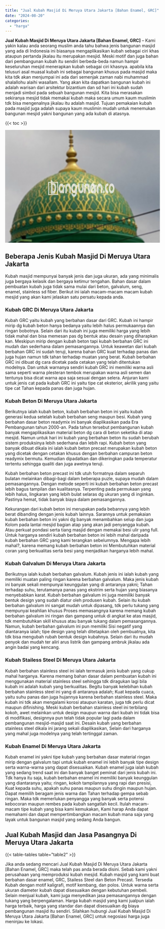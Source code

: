 ```yaml
---
title: "Jual Kubah Masjid Di Meruya Utara Jakarta [Bahan Enamel, GRC]"
date: "2024-08-20"
categories: 
  - "harga"
---
```


**Jual Kubah Masjid Di Meruya Utara Jakarta \[Bahan Enamel, GRC\]** – Kami yakin kalau anda seorang muslim anda tahu bahwa jenis bangunan masjid yang ada di Indonesia ini biasanya mengaplikasikan kubah sebagai ciri khas ataupun pertanda jikalau itu merupakan mesjid. Meski motif dan juga bahan dari pembangunan kubah itu sendiri berbeda-beda namun hampir keseluruhan mesjid menerapkan kubah sebagai ciri khasnya. apabila kita telusuri asal muasal kubah ini sebagai bangunan khusus pada masjid maka kita tdk akan menjumpai ini ada dari semenjak zaman nabi muhammad shalallohu alaihi wasallam. Yang akan kita dapatkan bangunan kubah ini adalah warisan dari arsitektur bizantium dan sd hari ini kubah sudah menjadi simbol pada sebuah bangunan mesjid. Kita bisa merasakan sekiranya mesjid tidak memakai kubah maka secara umum kaum muslimin tdk bisa mengenalnya jikalau itu adalah masjid. Tujuan pemakaian kubah pada masjid juga adalah supaya kaum muslimin mudah untuk menemukan bangunan mesjid yakni bangunan yang ada kubah di atasnya.

{{< toc >}}

![Jual Kubah Masjid Di Meruya Utara Jakarta [Bahan Enamel, GRC]](/images/jual-kubah-masjid-21.png)

## Beberapa Jenis Kubah Masjid Di Meruya Utara Jakarta

Kubah masjid mempunyai banyak jenis dan juga ukuran, ada yang minimalis juga bergaya kelasik dan bergaya ketimur tengahan. Bahan dasar dalam pembuatan kubah juga tidak sama mulai dari beton, galvalum, seng, enamel, stainless sd fiber. Berikut ini ialah macam-macam macam kubah mesjid yang akan kami jelaskan satu persatu kepada anda.

### Kubah GRC Di Meruya Utara Jakarta

Kubah GRC yaitu kubah yang berbahan dasar dari GRC. Kubah ini hampir mirip dg kubah beton hanya bedanya yaitu lebih halus permukaannya dan ringan bobotnya. Selain dari itu kubah ini juga memiliki harga yang lebih tidak mahal dan bisa memesan pas dg bentuk atau desain yang diharapkan kan. Meskipun mirip dengan kubah beton tapi kubah berbahan GRC ini mudah dan sederhana dalam pemasangannya. Untuk keawetan dari kubah berbahan GRC ini sudah teruji, karena bahan GRC kuat terhadap panas dan juga hujan namun tdk tahan terhadap muatan yang berat. Kubah berbahan GRC ini dibuat dg cara dicetak pada cetakan yang telah ditentukan modelnya. Dan untuk warnanya sendiri kubah GRC ini memiliki warna asli sama seperti warna plesteran tembok merupakan warna asli semen dan tentunya bisa dicat warna apa saja sesuai dengan selera. Anjuran kami untuk jenis cat pada kubah GRC ini yaitu tipe cat eksterior, akrilik yang yaitu tipe cat Tahan kepada panas dan juga hujan.

### Kubah Beton Di Meruya Utara Jakarta

Berikutnya ialah kubah beton, kubah berbahan beton ini yaitu kubah generasi kedua setelah kubah berbahan seng maupun besi. Kubah yang berbahan dasar beton readymix ini banyak diaplikasikan pada Era Pembangunan tahun 2000-an. Pada tahun tersebut pembangunan kubah banyak mengaplikasikan material beton dg cara di beton seketika di atap mesjid. Namun untuk hari ini kubah yang berbahan beton itu sudah berubah sistem produksinya lebih sederhana dan lebih rapi. Kubah beton yang banyak dibuat dikala ini ialah kubah beton precast merupakan kubah beton yang dicetak dengan cetakan khusus dengan berbahan campuran beton readymix bermutu. Kemudian dipadatkan dan dikeringkan pada temperatur tertentu sehingga qualiti dan juga awetnya teruji.

Kubah berbahan beton precast ini tdk utuh formatnya dalam separuh bulatan melainkan dibagi-bagi dalam beberapa puzle, supaya mudah dalam pemasangannya. Dengan metode seperti ini kubah berbahan beton precast lebih bagus tampilan dan kualitasnya. Terpenting pada permukaan yang lebih halus, lingkaran yang lebih bulat selaras dg ukuran yang di inginkan. Pastinya hemat, tidak banyak biaya dalam pemasangannya.

Kekurangan dari kubah beton ini merupakan pada bebannya yang lebih berat dibanding dengan jenis kubah lainnya. Sarannya untuk pemakaian kubah berbahan beton ini yakni dg banyak menambahkan selup dan juga Kolom pada lantai mesjid bagian atap yang akan jadi penyangga kubah. Atau perkuat pondasi serta tiang masjid dengan memakai besi ulir yang full. Untuk harganya sendiri kubah berbahan beton ini lebih mahal daripada kubah berbahan GRC yang kami terangkan sebelumnya. Mengapa lebih mahal?, karena memang kubah berbahan beton ini Membutuhkan material coran yang berkualitas serta besi yang menjadikan harganya lebih mahal.

### Kubah Galvalum Di Meruya Utara Jakarta

Berikutnya ialah kubah berbahan galvalum. Kubah jenis ini ialah kubah yang memiliki muatan paling ringan karena berbahan galvalum. Maka jenis kubah ini banyak sekali mempunyai keunggulan yang di antaranya yakni; Tahan terhadap suhu, terutamanya panas yang ekstrim serta hujan yang biasanya menyebabkan karat. Kubah berbahan galvalum ini juga memiliki banyak bentuk design yang sudah diatur oleh produsen kubah. Selain itu kubah berbahan galvalum ini sangat mudah untuk dipasang, tdk perlu tukang yang mempunyai keahlian khusus Proses memasangnya karena memang kubah berbahan galvalum ini ringan dan gampang untuk di angkat ke atas masjid, tdk membutuhkan skill khusus atau banyak tukang dalam pemasangannya. Namun, kubah berbahan galvalum ini pun memiliki Sisi negatif yang diantaranya ialah; tipe design yang telah ditetapkan oleh pembuatnya, kita tdk bisa mengubah rubah bentuk design kubahnya. Selain dari itu mudah penyok dan mudah ter aliri arus listrik dan gampang ambruk jikalau ada angin badai yang kencang.

### Kubah Stailess Steel Di Meruya Utara Jakarta

Kubah berbahan stainless steel ini ialah termasuk jenis kubah yang cukup mahal harganya. Karena memang bahan dasar dalam pembuatan kubah ini menggunakan material stainless steel sehingga tdk diragukan lagi bila kubah ini adalah kubah yang berkualitas. Begitu banyak kelebihan kubah berbahan stainless steel ini yang di antaranya adalah; Kuat kepada cuaca, yaitu suhu panas dan juga hujannya karena berbahan stainless steel. Maka kubah ini tdk akan mengalami korosi ataupun karatan, juga tdk perlu dicat maupun difinishing. Meski kubah berbahan stainless steel ini terbilang kokoh, awet melainkan untuk design maupun warna dari kubah ini tidak bisa di modifikasi, designnya pun telah tidak popular lagi pada dalam pembangunan mesjid-masjid saat ini. Desain kubah yang berbahan stainless steel dikala ini jarang sekali diaplikasikan, Selain dari harganya yang mahal juga modelnya yang telah tertinggal zaman.

### Kubah Enamel Di Meruya Utara Jakarta

Kubah enamel ini yakni tipe kubah yang berbahan dasar material ringan mirip dengan galvalum tapi untuk kubah enamel ini lebih banyak tipe design serta warna-warna yang dapat disesuaikan. Kubah enamel juga ialah kubah yang sedang trend saat ini dan banyak banget peminat dari jenis kubah ini. Tdk hanya itu saja, kubah berbahan enamel ini memiliki banyak keunggulan yang diantaranya yaitu; ringan, kokoh tampilannya yang rapi dan presisi, Kuat kepada suhu, apakah suhu panas maupun suhu dingin maupun hujan. Dapat memilih beragam jenis warna dan Tahan terhadap gempa sebab ringan. Maka tdk memerlukan penyangga yang banyak serta potensi kebocoran maupun rembes pada kubah sangatlah kecil. Itulah macam-macam tipe kubah yang bisa kami kemukakan, Kami harap Anda dapat memahami dan dapat mempertimbangkan macam kubah mana saja yang layak untuk bangunan masjid yang sedang Anda bangun.

## Jual Kubah Masjid dan Jasa Pasangnya Di Meruya Utara Jakarta

{{< table-tables table="table2" >}}

Jika anda sedang mencari Jual Kubah Masjid Di Meruya Utara Jakarta \[Bahan Enamel, GRC\] maka telah pas anda berada disini. Sebab kami yakni perusahaan yang memproduksi kubah mesjid. Kubah masjid yang kami buat berbahan dasar enamel, GRC, Stailess Steel dan Beton Precast. Tersedia Kubah dengan motif kaligrafi, motif kembang, dan polos. Untuk warna serta ukuran diameter kubah dapat disesuaikan dengan kebutuhan pembeli. Selain menjual kubah, kami juga menyedikan jasa pemasangannya dengan tukang yang berpengalaman. Harga kubah masjid yang kami jualpun ialah harga terbaik, harga yang standar dan dapat disesuaikan dg biaya pembangunan masjid itu sendiri. Silahkan hubungi Jual Kubah Masjid Di Meruya Utara Jakarta \[Bahan Enamel, GRC\] untuk negosiasi harga juga meninjau ke lokasi.

